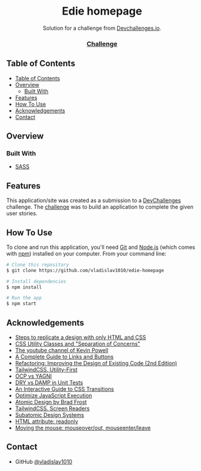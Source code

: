 <h1 align="center">Edie homepage</h1>

<div align="center">
   Solution for a challenge from  <a href="http://devchallenges.io" target="_blank">Devchallenges.io</a>.
</div>

<div align="center">
  <h3>
    <a href="https://devchallenges.io/challenges/xobQBuf8zWWmiYMIAZe0">
      Challenge
    </a>
  </h3>
</div>

<!-- TABLE OF CONTENTS -->

## Table of Contents

- [Table of Contents](#table-of-contents)
- [Overview](#overview)
  - [Built With](#built-with)
- [Features](#features)
- [How To Use](#how-to-use)
- [Acknowledgements](#acknowledgements)
- [Contact](#contact)

<!-- OVERVIEW -->

## Overview

### Built With

<!-- This section should list any major frameworks that you built your project using. Here are a few examples.-->

- [SASS](https://sass-lang.com/)

## Features

<!-- List the features of your application or follow the template. Don't share the figma file here :) -->

This application/site was created as a submission to a [DevChallenges](https://devchallenges.io/challenges) challenge. The [challenge](https://devchallenges.io/challenges/xobQBuf8zWWmiYMIAZe0) was to build an application to complete the given user stories.

## How To Use

<!-- Example: -->

To clone and run this application, you'll need [Git](https://git-scm.com) and [Node.js](https://nodejs.org/en/download/) (which comes with [npm](http://npmjs.com)) installed on your computer. From your command line:

```bash
# Clone this repository
$ git clone https://github.com/vladislav1010/edie-homepage

# Install dependencies
$ npm install

# Run the app
$ npm start
```

## Acknowledgements

<!-- This section should list any articles or add-ons/plugins that helps you to complete the project. This is optional but it will help you in the future. For example -->

- [Steps to replicate a design with only HTML and CSS](https://devchallenges-blogs.web.app/how-to-replicate-design/)
- [CSS Utility Classes and "Separation of Concerns"](https://adamwathan.me/css-utility-classes-and-separation-of-concerns/)
- [The youtube channel of Kevin Powell](https://www.youtube.com/channel/UCJZv4d5rbIKd4QHMPkcABCw)
- [A Complete Guide to Links and Buttons](https://css-tricks.com/a-complete-guide-to-links-and-buttons/)
- [Refactoring: Improving the Design of Existing Code (2nd Edition)](https://www.amazon.com/Refactoring-Improving-Existing-Addison-Wesley-Signature/dp/0134757599/ref=pd_lpo_14_t_0/131-9241214-4594852?_encoding=UTF8&pd_rd_i=0134757599&pd_rd_r=e49a5fae-7d57-4003-a6a8-421ec33090ad&pd_rd_w=yxLrx&pd_rd_wg=TCZMC&pf_rd_p=337be819-13af-4fb9-8b3e-a5291c097ebb&pf_rd_r=YJWMR6E3W96TDQYPSSPF&psc=1&refRID=YJWMR6E3W96TDQYPSSPF)
- [TailwindCSS. Utility-First](https://tailwindcss.com/docs/utility-first)
- [OCP vs YAGNI](https://enterprisecraftsmanship.com/posts/ocp-vs-yagni)
- [DRY vs DAMP in Unit Tests](https://enterprisecraftsmanship.com/posts/dry-damp-unit-tests/)
- [An Interactive Guide to CSS Transitions](https://www.joshwcomeau.com/animation/css-transitions/)
- [Optimize JavaScript Execution](https://developers.google.com/web/fundamentals/performance/rendering/optimize-javascript-execution)
- [Atomic Design by Brad Frost](https://atomicdesign.bradfrost.com/)
- [TailwindCSS. Screen Readers](https://tailwindcss.com/docs/screen-readers#class-reference)
- [Subatomic Design Systems](https://daneden.me/blog/2018/subatomic-design-systems)
- [HTML attribute: readonly](https://developer.mozilla.org/en-US/docs/Web/HTML/Attributes/readonly)
- [Moving the mouse: mouseover/out, mouseenter/leave](https://javascript.info/mousemove-mouseover-mouseout-mouseenter-mouseleave)

## Contact

- GitHub [@vladislav1010](https://github.com/vladislav1010)
